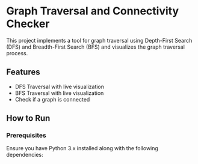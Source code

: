 # Graph Traversal and Connectivity Checker

This project implements a tool for graph traversal using Depth-First Search (DFS) and Breadth-First Search (BFS) and visualizes the graph traversal process.

## Features
- DFS Traversal with live visualization
- BFS Traversal with live visualization
- Check if a graph is connected

## How to Run

### Prerequisites
Ensure you have Python 3.x installed along with the following dependencies:

